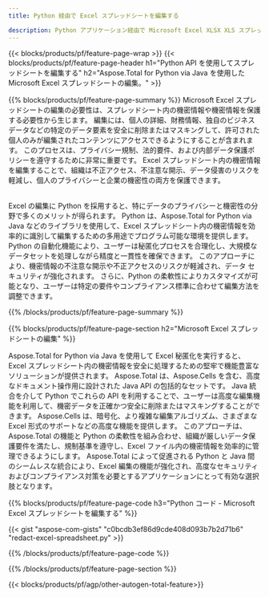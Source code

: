 ```yaml
---
title: Python 経由で Excel スプレッドシートを編集する 

description: Python アプリケーション経由で Microsoft Excel XLSX XLS スプレッドシート データを検索および置換します。
---
```


{{< blocks/products/pf/feature-page-wrap >}}
{{< blocks/products/pf/feature-page-header h1="Python API を使用してスプレッドシートを編集する" h2="Aspose.Total for Python via Java を使用した Microsoft Excel スプレッドシートの編集。" >}}

{{% blocks/products/pf/feature-page-summary %}}
Microsoft Excel スプレッドシートの編集の必要性は、スプレッドシート内の機密情報や機密情報を保護する必要性から生じます。 編集には、個人の詳細、財務情報、独自のビジネス データなどの特定のデータ要素を安全に削除またはマスキングして、許可された個人のみが編集されたコンテンツにアクセスできるようにすることが含まれます。 このプロセスは、プライバシー規制、法的要件、および内部データ保護ポリシーを遵守するために非常に重要です。 Excel スプレッドシート内の機密情報を編集することで、組織は不正アクセス、不注意な開示、データ侵害のリスクを軽減し、個人のプライバシーと企業の機密性の両方を保護できます。 <br /><br />

Excel の編集に Python を採用すると、特にデータのプライバシーと機密性の分野で多くのメリットが得られます。 Python は、Aspose.Total for Python via Java などのライブラリを使用して、Excel スプレッドシート内の機密情報を効率的に識別して編集するための多用途でプログラム可能な環境を提供します。 Python の自動化機能により、ユーザーは秘匿化プロセスを合理化し、大規模なデータセットを処理しながら精度と一貫性を確保できます。 このアプローチにより、機密情報の不注意な開示や不正アクセスのリスクが軽減され、データ セキュリティが強化されます。 さらに、Python の柔軟性によりカスタマイズが可能となり、ユーザーは特定の要件やコンプライアンス標準に合わせて編集方法を調整できます。

{{% /blocks/products/pf/feature-page-summary  %}}

{{% blocks/products/pf/feature-page-section  h2="Microsoft Excel スプレッドシートの編集" %}}

Aspose.Total for Python via Java を使用して Excel 秘匿化を実行すると、Excel スプレッドシート内の機密情報を安全に処理するための堅牢で機能豊富なソリューションが提供されます。 Aspose.Total は、Aspose.Cells を含む、高度なドキュメント操作用に設計された Java API の包括的なセットです。 Java 統合を介して Python でこれらの API を利用することで、ユーザーは高度な編集機能を利用して、機密データを正確かつ安全に削除またはマスキングすることができます。 Aspose.Cells は、暗号化、より複雑な編集アルゴリズム、さまざまな Excel 形式のサポートなどの高度な機能を提供します。 このアプローチは、Aspose.Total の機能と Python の柔軟性を組み合わせ、組織が厳しいデータ保護要件を満たし、規制基準を遵守し、Excel ファイル内の機密情報を効率的に管理できるようにします。 Aspose.Total によって促進される Python と Java 間のシームレスな統合により、Excel 編集の機能が強化され、高度なセキュリティおよびコンプライアンス対策を必要とするアプリケーションにとって有効な選択肢となります。

{{% blocks/products/pf/feature-page-code h3="Python コード - Microsoft Excel スプレッドシートを編集する" %}}

{{< gist "aspose-com-gists" "c0bcdb3ef86d9cde408d093b7b2d71b6" "redact-excel-spreadsheet.py" >}}

{{% /blocks/products/pf/feature-page-code  %}}

{{% /blocks/products/pf/feature-page-section %}}

{{< blocks/products/pf/agp/other-autogen-total-feature>}}